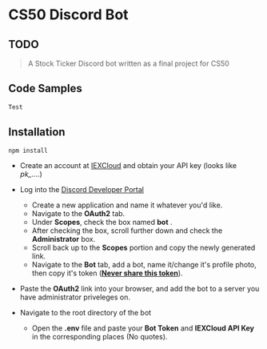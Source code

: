# CS50 Discord Bot
 
## TODO

> A Stock Ticker Discord bot written as a final project for CS50

## Code Samples
```Javascript
Test
```


## Installation
```
npm install
```
* Create an account at [IEXCloud](https://iexcloud.io) and obtain your API key (looks like *pk_....*)

* Log into the [Discord Developer Portal](https://discord.com/developers/applications)
  * Create a new application and name it whatever you'd like.
  * Navigate to the **OAuth2** tab.
  * Under **Scopes**, check the box named **bot** .
  * After checking the box, scroll further down and check the **Administrator** box.
  * Scroll back up to the **Scopes** portion and copy the newly generated link.
  * Navigate to the **Bot** tab, add a bot, name it/change it's profile photo, then copy it's token (<ins>**Never share this token**</ins>).

* Paste the **OAuth2** link into your browser, and add the bot to a server you have administrator priveleges on.

* Navigate to the root directory of the bot
  * Open the **.env** file and paste your **Bot Token** and **IEXCloud API Key** in the corresponding places (No quotes).


